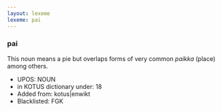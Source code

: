 ```yaml
---
layout: lexeme
lexeme: pai
---
```


###  pai

This noun means a pie but overlaps forms of very common *paikka* (place) among others.
* UPOS:  NOUN
* in KOTUS dictionary under:  18
* Added from:  kotus|enwikt
* Blacklisted:  FGK

